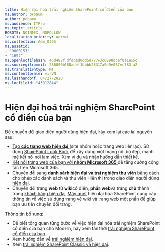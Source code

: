 ```yaml
---
title: Hiện đại hoá trải nghiệm SharePoint cổ điển của bạn
ms.author: pebaum
author: pebaum
ms.audience: ITPro
ms.topic: article
ROBOTS: NOINDEX, NOFOLLOW
localization_priority: Normal
ms.collection: Adm_O365
ms.assetid:
- "9000153"
- "1692"
ms.openlocfilehash: 46d482f7dfdded0dd5d777e3c6890dcef0a1ea5c
ms.sourcegitcommit: 286000b588adef1bbbb28337a9d9e087ec783fa2
ms.translationtype: MT
ms.contentlocale: vi-VN
ms.lasthandoff: 04/27/2020
ms.locfileid: "43912844"
---
```

# <a name="modernize-your-classic-sharepoint-experience"></a>Hiện đại hoá trải nghiệm SharePoint cổ điển của bạn

Để chuyển đổi giao diện người dùng hiện đại, hãy xem lại các tài nguyên sau:

- [Tạo **các trang web hiện đại** ](https://support.office.com/article/create-a-team-site-in-sharepoint-ef10c1e7-15f3-42a3-98aa-b5972711777d) (site nhóm hoặc trang web liên lạc). Sử dụng [SharePoint Look Book](https://lookbook.microsoft.com/assets/SharePoint_lookbook_2019.pdf) để xây dựng một mạng nội bộ đẹp, mạnh mẽ kết nối nơi làm việc. Xem [ví dụ](https://lookbook.microsoft.com/) và nhận [hướng dẫn thiết kế](https://spdesign.azurewebsites.net/).
- [Kết nối trang web của bạn với **nhóm Microsoft 365** ](https://docs.microsoft.com/sharepoint/dev/transform/modernize-connect-to-office365-group) để tăng cường cộng tác trên Microsoft 365.
- Chuyển đổi sang **danh sách hiện đại và trải nghiệm thư viện** bằng cách [cho phép các danh sách và thư viện Hiển thị trong giao diện người dùng hiện đại](https://docs.microsoft.com/sharepoint/dev/transform/modernize-userinterface-lists-and-libraries).
- Chuyển đổi trang **web** từ **wiki**cổ điển, **phần web**và trang **chủ** thành trang [khách hàng hiện đại](https://docs.microsoft.com/sharepoint/dev/transform/modernize-userinterface-site-pages). [Máy quét](https://docs.microsoft.com/sharepoint/dev/transform/modernize-scanner) hiện đại hóa SharePoint cung cấp thông tin về việc sử dụng trang về wiki và trang web một phần để giúp bạn ưu tiên chuyển đổi trang.

Thông tin bổ sung:

- Để biết tổng quan từng bước về việc hiện đại hóa trải nghiệm SharePoint cổ điển của bạn cho Modern, hãy xem tân thời [trải nghiệm SharePoint cổ điển của bạn](https://docs.microsoft.com/sharepoint/dev/transform/modernize-classic-sites).
- Xem hướng dẫn về [trải nghiệm hiện đại](https://docs.microsoft.com/sharepoint/guide-to-sharepoint-modern-experience).
- Xem [trải nghiệm SharePoint Classic và hiện đại](https://support.office.com/article/sharepoint-classic-and-modern-experiences-5725c103-505d-4a6e-9350-300d3ec7d73f).
